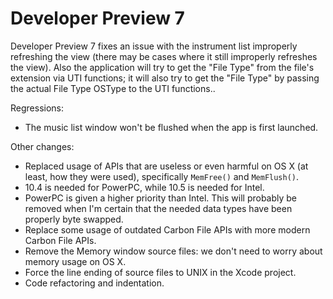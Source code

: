 Developer Preview 7
===

Developer Preview 7 fixes an issue with the instrument list improperly refreshing the view (there may be cases where it still improperly refreshes the view). Also the application will try to get the "File Type" from the file's extension via UTI functions; it will also try to get the "File Type" by passing the actual File Type OSType to the UTI functions..

Regressions:

* The music list window won't be flushed when the app is first launched.

Other changes:

* Replaced usage of APIs that are useless or even harmful on OS X (at least, how they were used), specifically `MemFree()` and `MemFlush()`.
* 10.4 is needed for PowerPC, while 10.5 is needed for Intel.
* PowerPC is given a higher priority than Intel. This will probably be removed when I'm certain that the needed data types have been properly byte swapped.
* Replace some usage of outdated Carbon File APIs with more modern Carbon File APIs.
* Remove the Memory window source files: we don't need to worry about memory usage on OS X.
* Force the line ending of source files to UNIX in the Xcode project.
* Code refactoring and indentation.
